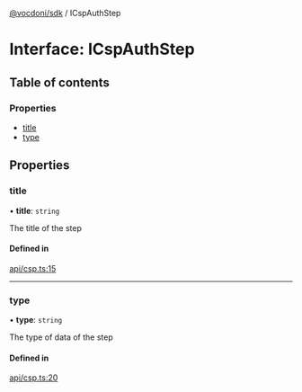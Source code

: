 [@vocdoni/sdk](/sdk) / ICspAuthStep

# Interface: ICspAuthStep

## Table of contents

### Properties

- [title](ICspAuthStep#title)
- [type](ICspAuthStep#type)

## Properties

### title

• **title**: `string`

The title of the step

#### Defined in

[api/csp.ts:15](https://github.com/vocdoni/vocdoni-sdk/blob/c61694d51d7ca609cdc86440f23c7a75ea39ea5b/src/api/csp.ts#L15)

___

### type

• **type**: `string`

The type of data of the step

#### Defined in

[api/csp.ts:20](https://github.com/vocdoni/vocdoni-sdk/blob/c61694d51d7ca609cdc86440f23c7a75ea39ea5b/src/api/csp.ts#L20)
